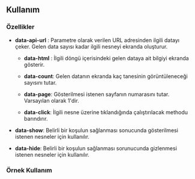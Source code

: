 ## Kullanım

### Özellikler

* **data-api-url** :
  Parametre olarak verilen URL adresinden ilgili datayı çeker. Gelen data sayısı kadar ilgili nesneyi ekranda oluşturur.
  
  * **data-html** :
    İlgili döngü içerisindeki gelen dataya ait <alanadi> bilgiyi ekranda gösterir.

  * **data-count**:
    Gelen datanın ekranda kaç tanesinin görüntüleneceği sayısını tutar.

  * **data-page**:
    Gösterilmesi istenen sayfanın numarasını tutar. Varsayılan olarak 1'dir.
  
  * **data-click**:
    İlgili nesne üzerine tıklandığında çalıştırılacak methodu barındırır.

* **data-show**:
  Belirli bir koşulun sağlanması sonucunda gösterilmesi istenen nesneler için kullanılır.
  
* **data-hide**:
  Belirli bir koşulun sağlanması sorunucunda gizlenmesi istenen nesneler için kullanılır.
  
 
### Örnek Kullanım
  
> <script>function onClick(e){
      console.log(e);
      console.log(e.items);
      console.log(e.event);
    }</script>
    
> <div class="item" data-api-url="https://jsonplaceholder.typicode.com/comments">
            <div class="name" data-html="name"></div>
            <div class="email"><span data-html="email"></span><i class="premium" data-show="$data.premium == true">Premium</i></div>
            <div class="body" data-html="body"></div>
            <div>
                <input type="button" data-click="onClick" value="More details" />
            </div>
        </div>
